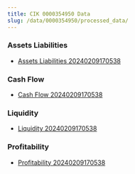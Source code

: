 ```yaml
---
title: CIK 0000354950 Data
slug: /data/0000354950/processed_data/
---
```


### Assets Liabilities
- [Assets Liabilities 20240209170538](data/0000354950/processed_data/Assets_Liabilities/0000354950_Assets_Liabilities_20240209170538.csv)

### Cash Flow
- [Cash Flow 20240209170538](data/0000354950/processed_data/Cash_Flow/0000354950_Cash_Flow_20240209170538.csv)

### Liquidity
- [Liquidity 20240209170538](data/0000354950/processed_data/Liquidity/0000354950_Liquidity_20240209170538.csv)

### Profitability
- [Profitability 20240209170538](data/0000354950/processed_data/Profitability/0000354950_Profitability_20240209170538.csv)


